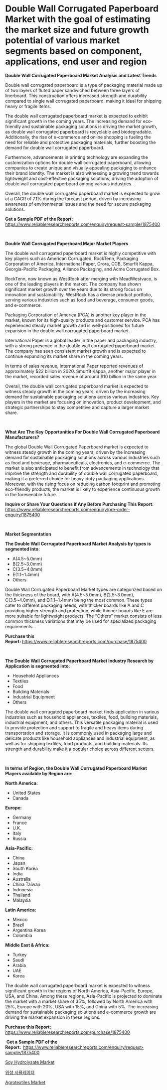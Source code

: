 <p><h1>Double Wall Corrugated Paperboard Market with the goal of estimating the market size and future growth potential of various market segments based on component, applications, end user and region</h1></p><p><strong>Double Wall Corrugated Paperboard Market Analysis and Latest Trends</strong></p>
<p><p>Double wall corrugated paperboard is a type of packaging material made up of two layers of fluted paper sandwiched between three layers of linerboard. This construction offers increased strength and durability compared to single wall corrugated paperboard, making it ideal for shipping heavy or fragile items.</p><p>The double wall corrugated paperboard market is expected to exhibit significant growth in the coming years. The increasing demand for eco-friendly and sustainable packaging solutions is driving the market growth, as double wall corrugated paperboard is recyclable and biodegradable. Additionally, the rise of e-commerce and online shopping is fueling the need for reliable and protective packaging materials, further boosting the demand for double wall corrugated paperboard.</p><p>Furthermore, advancements in printing technology are expanding the customization options for double wall corrugated paperboard, allowing companies to create unique and visually appealing packaging to enhance their brand identity. The market is also witnessing a growing trend towards lightweight and cost-effective packaging solutions, driving the adoption of double wall corrugated paperboard among various industries.</p><p>Overall, the double wall corrugated paperboard market is expected to grow at a CAGR of 7.1% during the forecast period, driven by increasing awareness of environmental issues and the need for secure packaging solutions.</p></p>
<p><strong>Get a Sample PDF of the Report:&nbsp;</strong> <a href="https://www.reliableresearchreports.com/enquiry/request-sample/1875400">https://www.reliableresearchreports.com/enquiry/request-sample/1875400</a></p>
<p>&nbsp;</p>
<p><strong>Double Wall Corrugated Paperboard Major Market Players</strong></p>
<p><p>The double wall corrugated paperboard market is highly competitive with key players such as American Corrugated, RockTenn, Packaging Corporation of America, International Paper, Orora, CCB, Smurfit Kappa, Georgia-Pacific Packaging, Alliance Packaging, and Acme Corrugated Box.</p><p>RockTenn, now known as WestRock after merging with MeadWestvaco, is one of the leading players in the market. The company has shown significant market growth over the years due to its strong focus on innovation and sustainability. WestRock has a diverse product portfolio, serving various industries such as food and beverage, consumer goods, and e-commerce.</p><p>Packaging Corporation of America (PCA) is another key player in the market, known for its high-quality products and customer service. PCA has experienced steady market growth and is well-positioned for future expansion in the double wall corrugated paperboard market.</p><p>International Paper is a global leader in the paper and packaging industry, with a strong presence in the double wall corrugated paperboard market. The company has seen consistent market growth and is expected to continue expanding its market share in the coming years.</p><p>In terms of sales revenue, International Paper reported revenues of approximately $22 billion in 2020. Smurfit Kappa, another major player in the market, recorded sales revenue of around $10 billion in the same year.</p><p>Overall, the double wall corrugated paperboard market is expected to witness steady growth in the coming years, driven by the increasing demand for sustainable packaging solutions across various industries. Key players in the market are focusing on innovation, product development, and strategic partnerships to stay competitive and capture a larger market share.</p></p>
<p>&nbsp;</p>
<p><strong>What Are The Key Opportunities For Double Wall Corrugated Paperboard Manufacturers?</strong></p>
<p><p>The global Double Wall Corrugated Paperboard market is expected to witness steady growth in the coming years, driven by the increasing demand for sustainable packaging solutions across various industries such as food and beverage, pharmaceuticals, electronics, and e-commerce. The market is also anticipated to benefit from advancements in technology that improve the strength and durability of double wall corrugated paperboard, making it a preferred choice for heavy-duty packaging applications. Moreover, with the rising focus on reducing carbon footprint and promoting eco-friendly products, the market is likely to experience continuous growth in the foreseeable future.</p></p>
<p><strong>Inquire or Share Your Questions If Any Before Purchasing This Report:</strong> <a href="https://www.reliableresearchreports.com/enquiry/pre-order-enquiry/1875400">https://www.reliableresearchreports.com/enquiry/pre-order-enquiry/1875400</a></p>
<p>&nbsp;</p>
<p><strong>Market Segmentation</strong></p>
<p><strong>The Double Wall Corrugated Paperboard Market Analysis by types is segmented into:</strong></p>
<p><ul><li>A(4.5~5.0mm)</li><li>B(2.5~3.0mm)</li><li>C(3.5~4.0mm)</li><li>E(1.1~1.4mm)</li><li>Others</li></ul></p>
<p><p>Double Wall Corrugated Paperboard Market types are categorized based on the thickness of the board, with A(4.5~5.0mm), B(2.5~3.0mm), C(3.5~4.0mm), and E(1.1~1.4mm) being the most common. These types cater to different packaging needs, with thicker boards like A and C providing higher strength and protection, while thinner boards like E are more suitable for lightweight products. The "Others" market consists of less common thickness variations that may be used for specialized packaging requirements.</p></p>
<p><strong>Purchase this Report:&nbsp;</strong><a href="https://www.reliableresearchreports.com/purchase/1875400">https://www.reliableresearchreports.com/purchase/1875400</a></p>
<p>&nbsp;</p>
<p><strong>The Double Wall Corrugated Paperboard Market Industry Research by Application is segmented into:</strong></p>
<p><ul><li>Household Appliances</li><li>Textiles</li><li>Food</li><li>Building Materials</li><li>Industrial Equipment</li><li>Others</li></ul></p>
<p><p>The double wall corrugated paperboard market finds application in various industries such as household appliances, textiles, food, building materials, industrial equipment, and others. This versatile packaging material is used to provide protection and support to fragile and heavy items during transportation and storage. It is commonly used in packaging large and delicate products like household appliances and industrial equipment, as well as for shipping textiles, food products, and building materials. Its strength and durability make it a popular choice across different sectors.</p></p>
<p>&nbsp;</p>
<p><strong>In terms of Region, the Double Wall Corrugated Paperboard Market Players available by Region are:</strong></p>
<p>
    <p> <strong> North America: </strong>
        <ul>
            <li>United States</li>
            <li>Canada</li>
        </ul>
        </p> 
    <p> <strong> Europe: </strong>
        <ul>
            <li>Germany</li>
            <li>France</li>
            <li>U.K.</li>
            <li>Italy</li>
            <li>Russia</li>
        </ul>
        </p> 
    <p> <strong> Asia-Pacific: </strong>
        <ul>
            <li>China</li>
            <li>Japan</li>
            <li>South Korea</li>
            <li>India</li>
            <li>Australia</li>
            <li>China Taiwan</li>
            <li>Indonesia</li>
            <li>Thailand</li>
            <li>Malaysia</li>
        </ul>
        </p> 
    <p> <strong> Latin America: </strong>
        <ul>
            <li>Mexico</li>
            <li>Brazil</li>
            <li>Argentina Korea</li>
            <li>Colombia</li>
        </ul>
        </p> 
    <p> <strong> Middle East & Africa: </strong>
        <ul>
            <li>Turkey</li>
            <li>Saudi</li>
            <li>Arabia</li>
            <li>UAE</li>
            <li>Korea</li>
        </ul>
    </p>
    </p>
<p><p>The double wall corrugated paperboard market is expected to witness significant growth in the regions of North America, Asia-Pacific, Europe, USA, and China. Among these regions, Asia-Pacific is projected to dominate the market with a market share of 35%, followed by North America with 25%, Europe with 20%, USA with 15%, and China with 5%. The increasing demand for sustainable packaging solutions and e-commerce growth are driving the market expansion in these regions.</p></p>
<p><strong>Purchase this Report: </strong><a href="https://www.reliableresearchreports.com/purchase/1875400">https://www.reliableresearchreports.com/purchase/1875400</a></p>
<p>&nbsp;<strong>Get a Sample PDF of the Report:&nbsp;&nbsp;</strong><a href="https://www.reliableresearchreports.com/enquiry/request-sample/1875400">https://www.reliableresearchreports.com/enquiry/request-sample/1875400</a></p>
<p><strong></strong></p>
<p><p><a href="https://issuu.com/reportprime-2/docs/soy-hydrolysate-market-size-2030.pptx">Soy Hydrolysate Market</a></p><p><a href="https://github.com/TrevorKruvalis5678/Market-Research-Report-List-1/blob/main/50222577522.md">위성 시뮬레이터</a></p><p><a href="https://issuu.com/reportprime-2/docs/agrotextiles-market-size-2030.pptx">Agrotextiles Market</a></p></p>